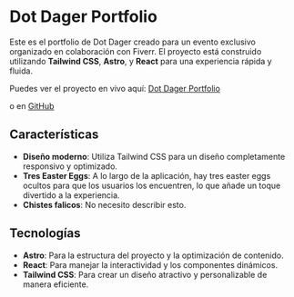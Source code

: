 # Dot Dager Portfolio

Este es el portfolio de Dot Dager creado para un evento exclusivo organizado en colaboración con Fiverr. El proyecto está construido utilizando **Tailwind CSS**, **Astro**, y **React** para una experiencia rápida y fluida.

Puedes ver el proyecto en vivo aquí: [Dot Dager Portfolio](https://dot-dager-app.netlify.app/en)

o en [GitHub](https://github.com/LeoCoronel/dot-dager)

## Características

- **Diseño moderno**: Utiliza Tailwind CSS para un diseño completamente responsivo y optimizado.
- **Tres Easter Eggs**: A lo largo de la aplicación, hay tres easter eggs ocultos para que los usuarios los encuentren, lo que añade un toque divertido a la experiencia.
- **Chistes falicos**: No necesito describir esto.

## Tecnologías

- **Astro**: Para la estructura del proyecto y la optimización de contenido.
- **React**: Para manejar la interactividad y los componentes dinámicos.
- **Tailwind CSS**: Para crear un diseño atractivo y personalizable de manera eficiente.
